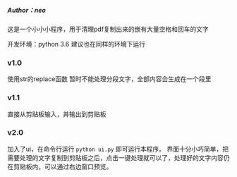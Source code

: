 ##### Author：neo

这是一个小小小程序，用于清理pdf复制出来的嵌有大量空格和回车的文字

开发环境：python 3.6
建议也在同样的环境下运行

### v1.0
使用str的replace函数
暂时不能处理分段文字，全部内容会生成在一个段里

### v1.1
直接从剪贴板输入，并输出到剪贴板

### v2.0
加入了ui，在命令行运行 `python ui.py` 即可运行本程序。
界面十分小巧简单，把需要处理的文字复制到剪贴板之后，点击一键处理就可以了，处理好的文字内容仍在剪贴板内，可以通过右边窗口预览。
